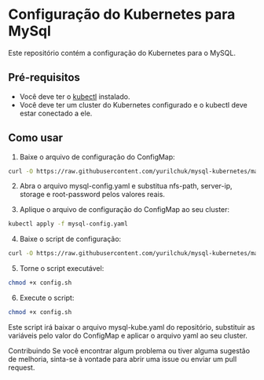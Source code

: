 # Configuração do Kubernetes para MySql

Este repositório contém a configuração do Kubernetes para o MySQL.

## Pré-requisitos

- Você deve ter o [kubectl](https://kubernetes.io/docs/tasks/tools/install-kubectl/) instalado.
- Você deve ter um cluster do Kubernetes configurado e o kubectl deve estar conectado a ele.

## Como usar

1. Baixe o arquivo de configuração do ConfigMap:

```bash
curl -O https://raw.githubusercontent.com/yurilchuk/mysql-kubernetes/main/mysql-config.yaml
```

2. Abra o arquivo mysql-config.yaml e substitua nfs-path, server-ip, storage e root-password pelos valores reais.

3. Aplique o arquivo de configuração do ConfigMap ao seu cluster:

```bash
kubectl apply -f mysql-config.yaml
```

4. Baixe o script de configuração:

```bash
curl -O https://raw.githubusercontent.com/yurilchuk/mysql-kubernetes/main/config.sh
```

5. Torne o script executável:

```bash
chmod +x config.sh
```

6. Execute o script:

```bash
chmod +x config.sh
```

Este script irá baixar o arquivo mysql-kube.yaml do repositório, substituir as variáveis pelo valor do ConfigMap e aplicar o arquivo yaml ao seu cluster.

Contribuindo
Se você encontrar algum problema ou tiver alguma sugestão de melhoria, sinta-se à vontade para abrir uma issue ou enviar um pull request.